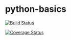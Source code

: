 # python-basics
[![Build Status](https://travis-ci.org/eldalai/python-basics.svg?branch=master)](https://travis-ci.org/eldalai/python-basics)

[![Coverage Status](https://coveralls.io/repos/github/eldalai/python-basics/badge.svg?branch=master)](https://coveralls.io/github/eldalai/python-basics?branch=master)
